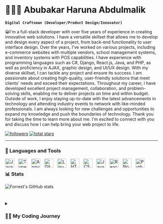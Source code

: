 # 🤖🏄‍♂️ Abubakar Haruna Abdulmalik

**`Digital Craftsman (Developer/Product Design/Innovator)`**

😀I'm a full-stack developer with over five years of experience in creating innovative web solutions. I have a versatile skillset that allows me to develop and design every aspect of a project, from back-end functionality to user interface design.
Over the years, I've worked on various projects, including e-commerce websites with multiple vendors, school management systems, and inventory systems with POS capabilities. I have experience with programming languages such as C#, Django, React.js, Java, and PHP, as well as proficiency in AJAX, graphic design, and UI/UX design. With my diverse skillset, I can tackle any project and ensure its success.
I am passionate about creating high-quality, user-friendly solutions that meet clients' needs and exceed their expectations. Throughout my career, I have developed excellent project management, collaboration, and problem-solving skills, enabling me to deliver projects on time and within budget.
Outside of work, I enjoy staying up-to-date with the latest advancements in technology and attending industry events to network with like-minded professionals. I am always looking for new challenges and opportunities to expand my knowledge and push the boundaries of technology.
Thank you for taking the time to learn more about me. I'm excited to connect with you and discuss how I can help bring your web project to life.

   <p align="left">
      <a href="https://github.com/abubakarsd?tab=followers">
         <img alt="followers" title="Follow me on Github" src="https://custom-icon-badges.demolab.com/github/followers/abubakarsd?color=236ad3&labelColor=1155ba&style=for-the-badge&logo=person-add&label=Follow&logoColor=white"/></a>
      <a href="https://github.com/abubakarsd?tab=repositories&sort=stargazers">
         <img alt="total stars" title="Total stars on GitHub" src="https://custom-icon-badges.demolab.com/github/stars/abubakarsd?color=55960c&style=for-the-badge&labelColor=488207&logo=star"/></a>
   </p>

---

### 🧰 Languages and Tools

<img align="left" alt="Java" width="30px" style="padding-right:10px;" src="https://cdn.jsdelivr.net/gh/devicons/devicon/icons/java/java-original.svg"/>
<img align="left" alt="TypeScript" width="30px" style="padding-right:10px;" src="https://cdn.jsdelivr.net/gh/devicons/devicon/icons/typescript/typescript-plain.svg" />
<img align="left" alt="Angular" width="30px" style="padding-right:10px;" src="https://cdn.jsdelivr.net/gh/devicons/devicon/icons/angularjs/angularjs-plain.svg" />
<img align="left" alt="Git" width="30px" style="padding-right:10px;" src="https://cdn.jsdelivr.net/gh/devicons/devicon/icons/git/git-original.svg" />
<img align="left" alt="Linux" width="30px" style="padding-right:10px;" src="https://cdn.jsdelivr.net/gh/devicons/devicon/icons/linux/linux-original.svg" />
<img align="left" alt="HTML" width="30px" style="padding-right:10px;" src="https://cdn.jsdelivr.net/gh/devicons/devicon/icons/html5/html5-plain.svg" />
<img align="left" alt="CSS" width="30px" style="padding-right:10px;" src="https://cdn.jsdelivr.net/gh/devicons/devicon/icons/css3/css3-plain.svg" />
<img align="left" alt="JavaScript" width="30px" style="padding-right:10px;" src="https://cdn.jsdelivr.net/gh/devicons/devicon/icons/javascript/javascript-plain.svg" />
<img align="left" alt="React" width="30px" style="padding-right:10px;" src="https://cdn.jsdelivr.net/gh/devicons/devicon/icons/react/react-original.svg" />
<img align="left" alt="NodeJS" width="30px" style="padding-right:10px;" src="https://cdn.jsdelivr.net/gh/devicons/devicon/icons/nodejs/nodejs-original.svg" />
<img align="left" alt="Python" width="30px" style="padding-right:10px;" src="https://cdn.jsdelivr.net/gh/devicons/devicon/icons/python/python-plain.svg" />
<br />


### 📊 Stats

![Forrest's GitHub stats](https://github-readme-stats.vercel.app/api?username=abubakarsd&show_icons=true&theme=gruvbox)

<!-- ![GitHub Streak](https://streak-stats.demolab.com?user=ForrestKnight&theme=gruvbox&border_radius=4.5) -->

#

<details>
 <summary><h3>👨‍💻 My Coding Journey</h3></summary>
   I've always been fascinated by technology and how things work, and that curiosity led me to pursue a degree in computer science. During my first year in school, I started to develop a passion for coding, and I was eager to learn everything I could about the programming world.
During that time, I developed Jarvis, a personal PC assistant, which sparked my interest in AI and machine learning. I wanted to learn more about these fields, and I started experimenting with an Android simulator to see what I could create.
Since then, my passion for coding has only grown stronger, and I've honed my skills in a variety of programming languages, including C#, Django, React.js, Java, and PHP. I've also become proficient in AJAX, graphic design, and UI/UX design.
Over the years, I've worked on numerous projects, including e-commerce websites with multiple vendors, school management systems, and inventory systems with POS capabilities. I take pride in creating high-quality, user-friendly solutions that meet clients' needs and exceed their expectations.
In my free time, I enjoy attending industry events to stay up-to-date with the latest advancements in technology and network with like-minded professionals. I am always looking for ways to expand my knowledge and skills and give back to the coding community.
